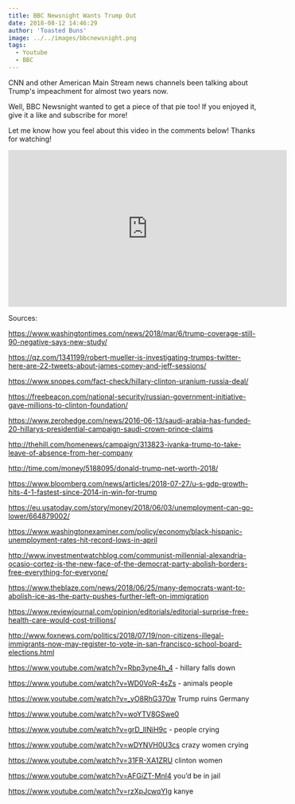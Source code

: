 ```yaml
---
title: BBC Newsnight Wants Trump Out
date: 2018-08-12 14:46:29
author: 'Toasted Buns'
image: ../../images/bbcnewsnight.png
tags:
  - Youtube
  - BBC
---
```


CNN and other American Main Stream news channels been talking about Trump's impeachment for almost two years now.

Well, BBC Newsnight wanted to get a piece of that pie too!
If you enjoyed it, give it a like and subscribe for more!

<script async src="//pagead2.googlesyndication.com/pagead/js/adsbygoogle.js"></script><ins class="adsbygoogle" style="display:block; text-align:center;"  data-ad-layout="in-article"  data-ad-format="fluid"  data-ad-client="ca-pub-2164900147810573"  data-ad-slot="8817307412"></ins><script>(adsbygoogle = window.adsbygoogle || []).push({});</script>

Let me know how you feel about this video in the comments below!
Thanks for watching!

<iframe width="560" height="315" src="https://www.youtube.com/embed/6EQMBhln45E" frameborder="0" allow="autoplay; encrypted-media" allowfullscreen></iframe>

Sources:

https://www.washingtontimes.com/news/2018/mar/6/trump-coverage-still-90-negative-says-new-study/

https://qz.com/1341199/robert-mueller-is-investigating-trumps-twitter-here-are-22-tweets-about-james-comey-and-jeff-sessions/

https://www.snopes.com/fact-check/hillary-clinton-uranium-russia-deal/

https://freebeacon.com/national-security/russian-government-initiative-gave-millions-to-clinton-foundation/

https://www.zerohedge.com/news/2016-06-13/saudi-arabia-has-funded-20-hillarys-presidential-campaign-saudi-crown-prince-claims

http://thehill.com/homenews/campaign/313823-ivanka-trump-to-take-leave-of-absence-from-her-company

http://time.com/money/5188095/donald-trump-net-worth-2018/

https://www.bloomberg.com/news/articles/2018-07-27/u-s-gdp-growth-hits-4-1-fastest-since-2014-in-win-for-trump

https://eu.usatoday.com/story/money/2018/06/03/unemployment-can-go-lower/664879002/

https://www.washingtonexaminer.com/policy/economy/black-hispanic-unemployment-rates-hit-record-lows-in-april

http://www.investmentwatchblog.com/communist-millennial-alexandria-ocasio-cortez-is-the-new-face-of-the-democrat-party-abolish-borders-free-everything-for-everyone/

https://www.theblaze.com/news/2018/06/25/many-democrats-want-to-abolish-ice-as-the-party-pushes-further-left-on-immigration

https://www.reviewjournal.com/opinion/editorials/editorial-surprise-free-health-care-would-cost-trillions/

http://www.foxnews.com/politics/2018/07/19/non-citizens-illegal-immigrants-now-may-register-to-vote-in-san-francisco-school-board-elections.html

https://www.youtube.com/watch?v=Rbp3yne4h_4 - hillary falls down

https://www.youtube.com/watch?v=WD0VoR-4sZs - animals people

https://www.youtube.com/watch?v=_yO8RhG370w Trump ruins Germany

https://www.youtube.com/watch?v=woYTV8GSwe0

https://www.youtube.com/watch?v=grD_IINiH9c - people crying

https://www.youtube.com/watch?v=wDYNVH0U3cs crazy women crying

https://www.youtube.com/watch?v=31FR-XA1ZRU clinton women

https://www.youtube.com/watch?v=AFGiZT-MnI4 you’d be in jail

https://www.youtube.com/watch?v=rzXpJcwqYIg kanye
